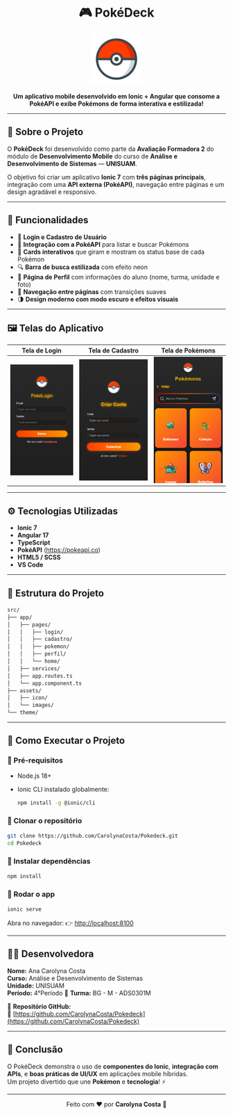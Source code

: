 <h1 align="center">🎮 PokéDeck</h1>

<p align="center">
  <img src="src/assets/pngwing.com.png" width="120" alt="Pokébola" />
</p>

<p align="center">
  <b>Um aplicativo mobile desenvolvido em Ionic + Angular que consome a PokéAPI e exibe Pokémons de forma interativa e estilizada!</b>
</p>

---

## 🧩 Sobre o Projeto

O **PokéDeck** foi desenvolvido como parte da **Avaliação Formadora 2** do módulo de **Desenvolvimento Mobile** do curso de **Análise e Desenvolvimento de Sistemas** — **UNISUAM**.

O objetivo foi criar um aplicativo **Ionic 7** com **três páginas principais**, integração com uma **API externa (PokéAPI)**, navegação entre páginas e um design agradável e responsivo.

---

## 🚀 Funcionalidades

- 🔑 **Login e Cadastro de Usuário**
- 🧠 **Integração com a PokéAPI** para listar e buscar Pokémons
- 💫 **Cards interativos** que giram e mostram os status base de cada Pokémon
- 🔍 **Barra de busca estilizada** com efeito neon
- 👤 **Página de Perfil** com informações do aluno (nome, turma, unidade e foto)
- 🧭 **Navegação entre páginas** com transições suaves
- 🌗 **Design moderno com modo escuro e efeitos visuais**

---

## 🖼️ Telas do Aplicativo

| Tela de Login | Tela de Cadastro | Tela de Pokémons |
|:--------------:|:----------------:|:----------------:|
| ![Login](src/assets/login.png) | ![Cadastro](src/assets/cadastro.png) | ![Pokemons](src/assets/pokemon.png) |

---

## ⚙️ Tecnologias Utilizadas

- **Ionic 7**
- **Angular 17**
- **TypeScript**
- **PokéAPI** (https://pokeapi.co)
- **HTML5 / SCSS**
- **VS Code**

---

## 📱 Estrutura do Projeto

```bash
src/
├── app/
│   ├── pages/
│   │   ├── login/
│   │   ├── cadastro/
│   │   ├── pokemon/
│   │   ├── perfil/
│   │   └── home/
│   ├── services/
│   ├── app.routes.ts
│   └── app.component.ts
├── assets/
│   ├── icon/
│   └── images/
└── theme/
```

---

## 🧠 Como Executar o Projeto

### 🔹 Pré-requisitos

* Node.js 18+
* Ionic CLI instalado globalmente:

  ```bash
  npm install -g @ionic/cli
  ```

### 🔹 Clonar o repositório

```bash
git clone https://github.com/CarolynaCosta/Pokedeck.git
cd Pokedeck
```

### 🔹 Instalar dependências

```bash
npm install
```

### 🔹 Rodar o app

```bash
ionic serve
```

Abra no navegador:
👉 [http://localhost:8100](http://localhost:8100)

---

## 👩‍💻 Desenvolvedora

**Nome:** Ana Carolyna Costa  
**Curso:** Análise e Desenvolvimento de Sistemas  
**Unidade:** UNISUAM  
**Período:** 4°Período 
📍 **Turma:** BG - M - ADS0301M  

📎 **Repositório GitHub:**  
🔗 [https://github.com/CarolynaCosta/Pokedeck](https://github.com/CarolynaCosta/Pokedeck)

---

## 🏁 Conclusão

O PokéDeck demonstra o uso de **componentes do Ionic**, **integração com APIs**, e **boas práticas de UI/UX** em aplicações mobile híbridas.  
Um projeto divertido que une **Pokémon** e **tecnologia**! ⚡

---

<p align="center">
  Feito com ❤️ por <b>Carolyna Costa</b> 🩷
</p>
